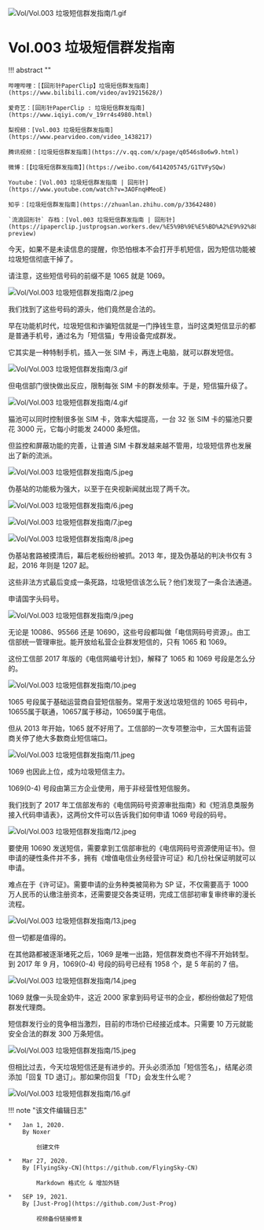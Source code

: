 
![Vol/Vol.003 垃圾短信群发指南/1.gif](https://cdn.jsdelivr.net/gh/ipaperclip-icu/static/image/文字稿/Vol/Vol.003%20垃圾短信群发指南/1.gif)

# Vol.003 垃圾短信群发指南

!!! abstract ""

    哔哩哔哩：[【回形针PaperClip】垃圾短信群发指南](https://www.bilibili.com/video/av19215628/)
    
    爱奇艺：[回形针PaperClip : 垃圾短信群发指南](https://www.iqiyi.com/v_19rr4s4980.html)
    
    梨视频：[Vol.003 垃圾短信群发指南](https://www.pearvideo.com/video_1438217)
    
    腾讯视频：[垃圾短信群发指南](https://v.qq.com/x/page/q0546s8o6w9.html)
    
    微博：[【垃圾短信群发指南】](https://weibo.com/6414205745/G1TVFySQw)
    
    Youtube：[Vol.003 垃圾短信群发指南 | 回形针](https://www.youtube.com/watch?v=3AOFnqHMeoE)
    
    知乎：[垃圾短信群发指南](https://zhuanlan.zhihu.com/p/33642480)
    
    `流浪回形针` 存档：[Vol.003 垃圾短信群发指南 | 回形针](https://ipaperclip.justprogsan.workers.dev/%E5%9B%9E%E5%BD%A2%E9%92%88PaperClip/%E5%B8%B8%E8%A7%84Vol/Vol.003%20%E5%9E%83%E5%9C%BE%E7%9F%AD%E4%BF%A1%E7%BE%A4%E5%8F%91%E6%8C%87%E5%8D%97%EF%BD%9C%E5%9B%9E%E5%BD%A2%E9%92%88.mp4?preview)

今天，如果不是未读信息的提醒，你恐怕根本不会打开手机短信，因为短信功能被垃圾短信彻底干掉了。

请注意，这些短信号码的前缀不是 1065 就是 1069。

![Vol/Vol.003 垃圾短信群发指南/2.jpeg](https://cdn.jsdelivr.net/gh/ipaperclip-icu/static/image/文字稿/Vol/Vol.003%20垃圾短信群发指南/2.jpeg)

我们找到了这些号码的源头，他们竟然是合法的。

早在功能机时代，垃圾短信和诈骗短信就是一门挣钱生意，当时这类短信显示的都是普通手机号，通过名为「短信猫」专用设备完成群发。

它其实是一种特制手机，插入一张 SIM 卡，再连上电脑，就可以群发短信。

![Vol/Vol.003 垃圾短信群发指南/3.gif](https://cdn.jsdelivr.net/gh/ipaperclip-icu/static/image/文字稿/Vol/Vol.003%20垃圾短信群发指南/3.gif)

但电信部门很快做出反应，限制每张 SIM 卡的群发频率。于是，短信猫升级了。

![Vol/Vol.003 垃圾短信群发指南/4.gif](https://cdn.jsdelivr.net/gh/ipaperclip-icu/static/image/文字稿/Vol/Vol.003%20垃圾短信群发指南/4.gif)

猫池可以同时控制很多张 SIM 卡，效率大幅提高，一台 32 张 SIM 卡的猫池只要花 3000 元，它每小时能发 24000 条短信。

但监控和屏蔽功能的完善，让普通 SIM 卡群发越来越不管用，垃圾短信界也发展出了新的流派。

![Vol/Vol.003 垃圾短信群发指南/5.jpeg](https://cdn.jsdelivr.net/gh/ipaperclip-icu/static/image/文字稿/Vol/Vol.003%20垃圾短信群发指南/5.jpeg)

伪基站的功能极为强大，以至于在央视新闻就出现了两千次。

![Vol/Vol.003 垃圾短信群发指南/6.jpeg](https://cdn.jsdelivr.net/gh/ipaperclip-icu/static/image/文字稿/Vol/Vol.003%20垃圾短信群发指南/6.jpeg)

![Vol/Vol.003 垃圾短信群发指南/7.jpeg](https://cdn.jsdelivr.net/gh/ipaperclip-icu/static/image/文字稿/Vol/Vol.003%20垃圾短信群发指南/7.jpeg)

![Vol/Vol.003 垃圾短信群发指南/8.jpeg](https://cdn.jsdelivr.net/gh/ipaperclip-icu/static/image/文字稿/Vol/Vol.003%20垃圾短信群发指南/8.jpeg)

伪基站套路被摸清后，幕后老板纷纷被抓。2013 年，提及伪基站的判决书仅有 3 起，2016 年则是 1207 起。

这些非法方式最后变成一条死路，垃圾短信该怎么玩？他们发现了一条合法通道。

申请国字头码号。

![Vol/Vol.003 垃圾短信群发指南/9.jpeg](https://cdn.jsdelivr.net/gh/ipaperclip-icu/static/image/文字稿/Vol/Vol.003%20垃圾短信群发指南/9.jpeg)

无论是 10086、95566 还是 10690，这些号段都叫做「电信网码号资源」。由工信部统一管理审批。能开放给私营企业群发短信的，只有 1065 和 1069。

这份工信部 2017 年版的《电信网编号计划》，解释了 1065 和 1069 号段是怎么分的。

![Vol/Vol.003 垃圾短信群发指南/10.jpeg](https://cdn.jsdelivr.net/gh/ipaperclip-icu/static/image/文字稿/Vol/Vol.003%20垃圾短信群发指南/10.jpeg)

1065 号段属于基础运营商自营短信服务。常用于发送垃圾短信的 1065 号码中，10655属于联通，10657属于移动，10659属于电信。

但从 2013 年开始，1065 就不好用了。工信部的一次专项整治中，三大国有运营商关停了绝大多数商业短信端口。

![Vol/Vol.003 垃圾短信群发指南/11.jpeg](https://cdn.jsdelivr.net/gh/ipaperclip-icu/static/image/文字稿/Vol/Vol.003%20垃圾短信群发指南/11.jpeg)

1069 也因此上位，成为垃圾短信主力。

1069(0-4) 号段由第三方企业使用，用于非经营性短信服务。

我们找到了 2017 年工信部发布的《电信网码号资源审批指南》和《短消息类服务接入代码申请表》，这两份文件可以告诉我们如何申请 1069 号段的码号。

![Vol/Vol.003 垃圾短信群发指南/12.jpeg](https://cdn.jsdelivr.net/gh/ipaperclip-icu/static/image/文字稿/Vol/Vol.003%20垃圾短信群发指南/12.jpeg)

要使用 10690 发送短信，需要拿到工信部审批的《电信网码号资源使用证书》。但申请的硬性条件并不多，拥有《增值电信业务经营许可证》和几份社保证明就可以申请。

难点在于《许可证》。需要申请的业务种类被简称为 SP 证，不仅需要高于 1000 万人民币的认缴注册资本，还需要提交各类证明，完成工信部初审复审终审的漫长流程。

![Vol/Vol.003 垃圾短信群发指南/13.jpeg](https://cdn.jsdelivr.net/gh/ipaperclip-icu/static/image/文字稿/Vol/Vol.003%20垃圾短信群发指南/13.jpeg)

但一切都是值得的。

在其他路都被逐渐堵死之后，1069 是唯一出路，短信群发商也不得不开始转型。到 2017 年 9 月，1069(0-4) 号段的码号已经有 1958 个，是 5 年前的 7 倍。

![Vol/Vol.003 垃圾短信群发指南/14.jpeg](https://cdn.jsdelivr.net/gh/ipaperclip-icu/static/image/文字稿/Vol/Vol.003%20垃圾短信群发指南/14.jpeg)

1069 就像一头现金奶牛，这近 2000 家拿到码号证书的企业，都纷纷做起了短信群发代理商。

短信群发行业的竞争相当激烈，目前的市场价已经接近成本。只需要 10 万元就能安全合法的群发 300 万条短信。

![Vol/Vol.003 垃圾短信群发指南/15.jpeg](https://cdn.jsdelivr.net/gh/ipaperclip-icu/static/image/文字稿/Vol/Vol.003%20垃圾短信群发指南/15.jpeg)

但相比过去，今天垃圾短信还是有进步的。开头必须添加「短信签名」，结尾必须添加「回复 TD 退订」。那如果你回复「TD」会发生什么呢？

![Vol/Vol.003 垃圾短信群发指南/16.gif](https://cdn.jsdelivr.net/gh/ipaperclip-icu/static/image/文字稿/Vol/Vol.003%20垃圾短信群发指南/16.gif)

!!! note "该文件编辑日志"

	*	Jan 1, 2020.
		By Noxer

			创建文件
	
	*	Mar 27, 2020.
		By [FlyingSky-CN](https://github.com/FlyingSky-CN)

			Markdown 格式化 & 增加外链

	*	SEP 19, 2021.
		By [Just-Prog](https://github.com/Just-Prog)

			视频备份链接修复
